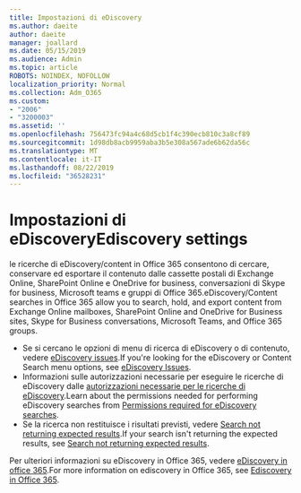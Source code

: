 ```yaml
---
title: Impostazioni di eDiscovery
ms.author: daeite
author: daeite
manager: joallard
ms.date: 05/15/2019
ms.audience: Admin
ms.topic: article
ROBOTS: NOINDEX, NOFOLLOW
localization_priority: Normal
ms.collection: Adm_O365
ms.custom:
- "2006"
- "3200003"
ms.assetid: ''
ms.openlocfilehash: 756473fc94a4c68d5cb1f4c390ecb810c3a8cf89
ms.sourcegitcommit: 1d98db8acb9959aba3b5e308a567ade6b62da56c
ms.translationtype: MT
ms.contentlocale: it-IT
ms.lasthandoff: 08/22/2019
ms.locfileid: "36528231"
---
```

# <a name="ediscovery-settings"></a><span data-ttu-id="72ce5-102">Impostazioni di eDiscovery</span><span class="sxs-lookup"><span data-stu-id="72ce5-102">Ediscovery settings</span></span>

<span data-ttu-id="72ce5-103">le ricerche di eDiscovery/content in Office 365 consentono di cercare, conservare ed esportare il contenuto dalle cassette postali di Exchange Online, SharePoint Online e OneDrive for business, conversazioni di Skype for business, Microsoft teams e gruppi di Office 365.</span><span class="sxs-lookup"><span data-stu-id="72ce5-103">eDiscovery/Content searches in Office 365 allow you to search, hold, and export content from Exchange Online mailboxes, SharePoint Online and OneDrive for Business sites, Skype for Business conversations, Microsoft Teams, and Office 365 groups.</span></span>

- <span data-ttu-id="72ce5-104">Se si cercano le opzioni di menu di ricerca di eDiscovery o di contenuto, vedere [eDiscovery issues](https://docs.microsoft.com/alchemyinsights/ediscovery-issues).</span><span class="sxs-lookup"><span data-stu-id="72ce5-104">If you're looking for the eDiscovery or Content Search menu options, see [eDiscovery Issues](https://docs.microsoft.com/alchemyinsights/ediscovery-issues).</span></span>
- <span data-ttu-id="72ce5-105">Informazioni sulle autorizzazioni necessarie per eseguire le ricerche di eDiscovery dalle [autorizzazioni necessarie per le ricerche di eDiscovery](https://docs.microsoft.com/alchemyinsights/permissions-required-for-ediscovery-searches).</span><span class="sxs-lookup"><span data-stu-id="72ce5-105">Learn about the permissions needed for performing eDiscovery searches from [Permissions required for eDiscovery searches](https://docs.microsoft.com/alchemyinsights/permissions-required-for-ediscovery-searches).</span></span>
- <span data-ttu-id="72ce5-106">Se la ricerca non restituisce i risultati previsti, vedere [Search not returning expected results](https://docs.microsoft.com/alchemyinsights/search-not-returning-expected-results).</span><span class="sxs-lookup"><span data-stu-id="72ce5-106">If your search isn't returning the expected results, see [Search not returning expected results](https://docs.microsoft.com/alchemyinsights/search-not-returning-expected-results).</span></span>

<span data-ttu-id="72ce5-107">Per ulteriori informazioni su eDiscovery in Office 365, vedere [eDiscovery in office 365](https://docs.microsoft.com/office365/securitycompliance/ediscovery).</span><span class="sxs-lookup"><span data-stu-id="72ce5-107">For more information on ediscovery in Office 365, see [Ediscovery in Office 365](https://docs.microsoft.com/office365/securitycompliance/ediscovery).</span></span>
